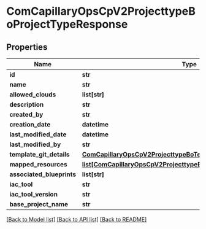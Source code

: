 # ComCapillaryOpsCpV2ProjecttypeBoProjectTypeResponse

## Properties
Name | Type | Description | Notes
------------ | ------------- | ------------- | -------------
**id** | **str** |  | [optional] 
**name** | **str** |  | [optional] 
**allowed_clouds** | **list[str]** |  | [optional] 
**description** | **str** |  | [optional] 
**created_by** | **str** |  | [optional] 
**creation_date** | **datetime** |  | [optional] 
**last_modified_date** | **datetime** |  | [optional] 
**last_modified_by** | **str** |  | [optional] 
**template_git_details** | [**ComCapillaryOpsCpV2ProjecttypeBoTemplateGitDetails**](ComCapillaryOpsCpV2ProjecttypeBoTemplateGitDetails.md) |  | [optional] 
**mapped_resources** | [**list[ComCapillaryOpsCpV2ProjecttypeBoProjectTypeMappedResource]**](ComCapillaryOpsCpV2ProjecttypeBoProjectTypeMappedResource.md) |  | [optional] 
**associated_blueprints** | **list[str]** |  | [optional] 
**iac_tool** | **str** |  | [optional] 
**iac_tool_version** | **str** |  | [optional] 
**base_project_name** | **str** |  | [optional] 

[[Back to Model list]](../README.md#documentation-for-models) [[Back to API list]](../README.md#documentation-for-api-endpoints) [[Back to README]](../README.md)

